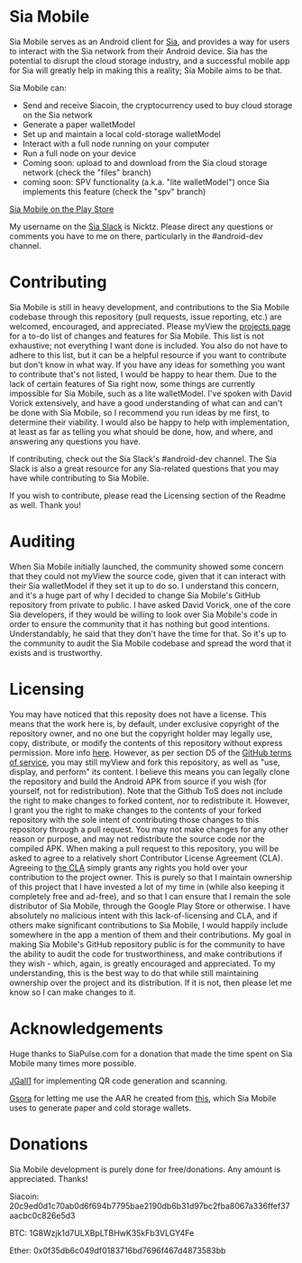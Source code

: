 # Sia Mobile
Sia Mobile serves as an Android client for [Sia](https://github.com/NebulousLabs/Sia), and provides a way for users to interact with the Sia network from their Android device. Sia has the potential to disrupt the cloud storage industry, and a successful mobile app for Sia will greatly help in making this a reality; Sia Mobile aims to be that.

Sia Mobile can:
* Send and receive Siacoin, the cryptocurrency used to buy cloud storage on the Sia network
* Generate a paper walletModel
* Set up and maintain a local cold-storage walletModel
* Interact with a full node running on your computer
* Run a full node on your device
* Coming soon: upload to and download from the Sia cloud storage network (check the "files" branch)
* coming soon: SPV functionality (a.k.a. "lite walletModel") once Sia implements this feature (check the "spv" branch)

[Sia Mobile on the Play Store](https://play.google.com/store/apps/details?id=vandyke.siamobile)

My username on the [Sia Slack](https://siatalk.slack.com) is Nicktz. Please direct any questions or comments you have to me on there, particularly in the #android-dev channel.

# Contributing
Sia Mobile is still in heavy development, and contributions to the Sia Mobile codebase through this repository (pull requests, issue reporting, etc.) are welcomed, encouraged, and appreciated. Please myView the [projects page](https://github.com/NickvanDyke/Sia-Mobile/projects) for a to-do list of changes and features for Sia Mobile. This list is not exhaustive; not everything I want done is included. You also do not have to adhere to this list, but it can be a helpful resource if you want to contribute but don't know in what way. If you have any ideas for something you want to contribute that's not listed, I would be happy to hear them. Due to the lack of certain features of Sia right now, some things are currently impossible for Sia Mobile, such as a lite walletModel. I've spoken with David Vorick extensively, and have a good understanding of what can and can't be done with Sia Mobile, so I recommend you run ideas by me first, to determine their viability. I would also be happy to help with implementation, at least as far as telling you what should be done, how, and where, and answering any questions you have.

If contributing, check out the Sia Slack's #android-dev channel. The Sia Slack is also a great resource for any Sia-related questions that you may have while contributing to Sia Mobile.

If you wish to contribute, please read the Licensing section of the Readme as well. Thank you!

# Auditing
When Sia Mobile initially launched, the community showed some concern that they could not myView the source code, given that it can interact with their Sia walletModel if they set it up to do so. I understand this concern, and it's a huge part of why I decided to change Sia Mobile's GitHub repository from private to public. I have asked David Vorick, one of the core Sia developers, if they would be willing to look over Sia Mobile's code in order to ensure the community that it has nothing but good intentions. Understandably, he said that they don't have the time for that. So it's up to the community to audit the Sia Mobile codebase and spread the word that it exists and is trustworthy.

# Licensing
You may have noticed that this reposity does not have a license. This means that the work here is, by default, under exclusive copyright of the repository owner, and no one but the copyright holder may legally use, copy, distribute, or modify the contents of this repository without express permission. More info [here](https://choosealicense.com/no-license/). However, as per section D5 of the [GitHub terms of service](https://help.github.com/articles/github-terms-of-service/), you may still myView and fork this repository, as well as "use, display, and perform" its content. I believe this means you can legally clone the repository and build the Android APK from source if you wish (for yourself, not for redistribution). Note that the Github ToS does not include the right to make changes to forked content, nor to redistribute it. However, I grant you the right to make changes to the contents of your forked repository with the sole intent of contributing those changes to this repository through a pull request. You may not make changes for any other reason or purpose, and may not redistribute the source code nor the compiled APK. When making a pull request to this repository, you will be asked to agree to a relatively short Contributor License Agreement (CLA). Agreeing to [the CLA](https://gist.github.com/NickvanDyke/88e90b0cd9c95ff482b1ace258bd0e76) simply grants any rights you hold over your contribution to the project owner. This is purely so that I maintain ownership of this project that I have invested a lot of my time in (while also keeping it completely free and ad-free), and so that I can ensure that I remain the sole distributor of Sia Mobile, through the Google Play Store or otherwise. I have absolutely no malicious intent with this lack-of-licensing and CLA, and if others make significant contributions to Sia Mobile, I would happily include somewhere in the app a mention of them and their contributions. My goal in making Sia Mobile's GitHub repository public is for the community to have the ability to audit the code for trustworthiness, and make contributions if they wish - which, again, is greatly encouraged and appreciated. To my understanding, this is the best way to do that while still maintaining ownership over the project and its distribution. If it is not, then please let me know so I can make changes to it.

# Acknowledgements
Huge thanks to SiaPulse.com for a donation that made the time spent on Sia Mobile many times more possible.

[JGall1](https://github.com/JGall1) for implementing QR code generation and scanning.

[Gsora](https://github.com/gsora) for letting me use the AAR he created from [this](https://github.com/johnathanhowell/sia-coldstorage), which Sia Mobile uses to generate paper and cold storage wallets.

# Donations
Sia Mobile development is purely done for free/donations. Any amount is appreciated. Thanks!

Siacoin: 20c9ed0d1c70ab0d6f694b7795bae2190db6b31d97bc2fba8067a336ffef37aacbc0c826e5d3

BTC: 1G8Wzjk1d7ULXBpLTBHwK35kFb3VLGY4Fe

Ether: 0x0f35db6c049df0183716bd7696f467d4873583bb
